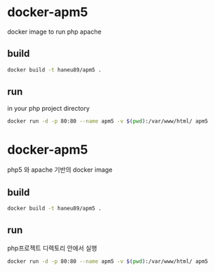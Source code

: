 # docker-apm5
docker image to run php apache

## build
```bash
docker build -t haneu89/apm5 .
```

## run
in your php project directory

```bash
docker run -d -p 80:80 --name apm5 -v $(pwd):/var/www/html/ apm5
```


# docker-apm5
php5 와 apache 기반의 docker image

## build
```bash
docker build -t haneu89/apm5 .
```

## run
php프로젝트 디렉토리 안에서 실행

```bash
docker run -d -p 80:80 --name apm5 -v $(pwd):/var/www/html/ apm5
```
